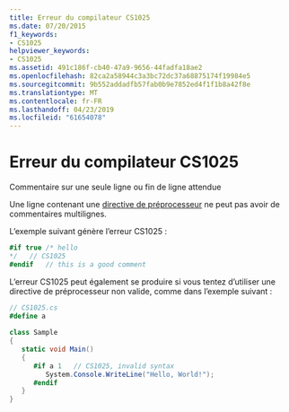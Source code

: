 ```yaml
---
title: Erreur du compilateur CS1025
ms.date: 07/20/2015
f1_keywords:
- CS1025
helpviewer_keywords:
- CS1025
ms.assetid: 491c186f-cb40-47a9-9656-44fadfa18ae2
ms.openlocfilehash: 82ca2a58944c3a3bc72dc37a68875174f19984e5
ms.sourcegitcommit: 9b552addadfb57fab0b9e7852ed4f1f1b8a42f8e
ms.translationtype: MT
ms.contentlocale: fr-FR
ms.lasthandoff: 04/23/2019
ms.locfileid: "61654078"
---
```

# <a name="compiler-error-cs1025"></a>Erreur du compilateur CS1025
Commentaire sur une seule ligne ou fin de ligne attendue  
  
 Une ligne contenant une [directive de préprocesseur](../../csharp/language-reference/preprocessor-directives/index.md) ne peut pas avoir de commentaires multilignes.  
  
 L’exemple suivant génère l’erreur CS1025 :  
  
```csharp  
#if true /* hello  
*/   // CS1025  
#endif   // this is a good comment  
```  
  
 L’erreur CS1025 peut également se produire si vous tentez d’utiliser une directive de préprocesseur non valide, comme dans l’exemple suivant :  
  
```csharp  
// CS1025.cs  
#define a  
  
class Sample  
{  
   static void Main()  
   {  
      #if a 1   // CS1025, invalid syntax  
         System.Console.WriteLine("Hello, World!");  
      #endif  
   }  
}  
```
